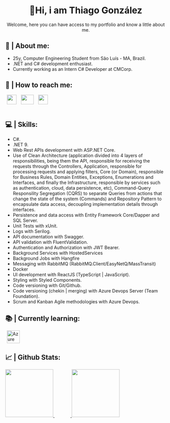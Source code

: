 <div align="center">
  <h1>👋Hi, i am Thiago González</h1>
  <p>Welcome, here you can have access to my portfolio and know a little about me.</p>
</div>

<div>
  <h2>🧐 | About me: </h1>
  <ul>
    <li>25y, Computer Engineering Student from São Luís - MA, Brazil.</li>
    <li>.NET and C# development enthusiast.</li>
    <li>Currently working as an Intern C# Developer at CMCorp.</li>
  </ul>
</div>

<div> 
  <h2>📩 | How to reach me: </h2>
  <a href="https://www.linkedin.com/in/thiago-gonz%C3%A1lez-94b103217/" target="_blank"><img hspace="5" src="https://cdn.icon-icons.com/icons2/805/PNG/128/linkedin_icon-icons.com_65929.png" target="_blank" width="30" height="30"></a> 
  <a href="https://instagram.com/thiagogonzalez_" target="_blank"><img hspace="5" src="https://raw.githubusercontent.com/rahuldkjain/github-profile-readme-generator/master/src/images/icons/Social/instagram.svg" target="_blank" height="30" width="40"></a>
  <a href = "mailto:contatothiagogonzalez@gmail.com"><img hspace="5" src="https://user-images.githubusercontent.com/80121288/134347624-e4479d7f-217b-4bb3-af01-fc9e4faf2dcf.png" target="_blank" width="30" height="30"></a>
</div>

<div style="display: inline_block"><br>
  <h2>💻 | Skills: </h2>
  <ul>
    <li>C#.</li>
    <li>.NET 9.</li>
    <li>Web Rest APIs development with ASP.NET Core.</li>
    <li>Use of Clean Architecture (application divided into 4 layers of responsibilities, being them the API, responsible for receiving the requests through the Controllers, Application, responsible for processing requests and applying filters, Core (or Domain), responsible for Business Rules, Domain Entities, Exceptions, Enumerations and Interfaces, and finally the Infrastructure, responsible by services such as authentication, cloud, data persistence, etc), Command-Query Responsility Segregation (CQRS) to separate Queries from actions that change the state of the system (Commands) and Repository Pattern to encapsulate data access, decoupling implementation details through interfaces.</li>
    <li>Persistence and data access with Entity Framework Core/Dapper and SQL Server.</li>
    <li>Unit Tests with xUnit.</li>
    <li>Logs with Serilog.</li>
    <li>API documentation with Swagger.</li>
    <li>API validation with FluentValidation.</li>
    <li>Authentication and Authorization with JWT Bearer.</li>
    <li>Background Services with HostedServices</li>
    <li>Background Jobs with Hangfire</li>
    <li>Messaging with RabbitMQ (RabbitMQ.Client/EasyNetQ/MassTransit)</li>
    <li>Docker</li>
    <li>UI development with ReactJS (TypeScript | JavaScript).</li>
    <li>Styling with Styled Components.</li>
    <li>Code versioning with Git/Github.</li>
    <li>Code versioning (chekin | merging) with Azure Devops Server (Team Foundation).</li>
    <li>Scrum and Kanban Agile methodologies with Azure Devops.</li>
</ul>
</div>

<div style="display: inline_block">
  <h2>📚 | Currently learning: </h2>
  <a href = "https://github.com/thiago-gonzalez">
    <img align="center" alt="Azure" width="40" height="40" hspace="5" src="https://iconape.com/wp-content/png_logo_vector/microsoft-azure-logo.png" />
  </a>
</div>
 
  <div>
    <h2>📈 | Github Stats: </h2>
    <a href="https://github.com/thiago-gonzalez">
    <img height="150rem" src="https://github-readme-stats.vercel.app/api?username=thiago-gonzalez&show_icons=true&title_color=ffa726&text_color=fff&icon_color=F7EF8A&bg_color=000&include_all_commits=true&count_private=true" />
      <img width="50px" />
    <img height="150rem" src="https://github-readme-stats.vercel.app/api/top-langs/?username=thiago-gonzalez&layout=compact&langs_count=7&title_color=ffa726&text_color=fff&bg_color=000"/><br><br>
  </div>
  
